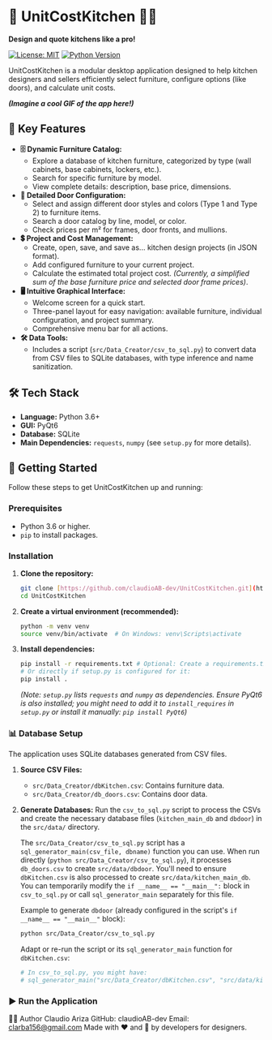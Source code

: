 # 🍳 UnitCostKitchen 📐✨

**Design and quote kitchens like a pro!**

[![License: MIT](https://img.shields.io/badge/License-MIT-yellow.svg)](https://opensource.org/licenses/MIT)
[![Python Version](https://img.shields.io/badge/python-3.6+-blue.svg)](https://www.python.org/downloads/)

UnitCostKitchen is a modular desktop application designed to help kitchen designers and sellers efficiently select furniture, configure options (like doors), and calculate unit costs.

**_(Imagine a cool GIF of the app here!)_**

## 🌟 Key Features

* **🗄️ Dynamic Furniture Catalog:**
    * Explore a database of kitchen furniture, categorized by type (wall cabinets, base cabinets, lockers, etc.).
    * Search for specific furniture by model.
    * View complete details: description, base price, dimensions.
* **🚪 Detailed Door Configuration:**
    * Select and assign different door styles and colors (Type 1 and Type 2) to furniture items.
    * Search a door catalog by line, model, or color.
    * Check prices per m² for frames, door fronts, and mullions.
* **💲 Project and Cost Management:**
    * Create, open, save, and save as... kitchen design projects (in JSON format).
    * Add configured furniture to your current project.
    * Calculate the estimated total project cost. *(Currently, a simplified sum of the base furniture price and selected door frame prices)*.
* **🖥️ Intuitive Graphical Interface:**
    * Welcome screen for a quick start.
    * Three-panel layout for easy navigation: available furniture, individual configuration, and project summary.
    * Comprehensive menu bar for all actions.
* **🛠️ Data Tools:**
    * Includes a script (`src/Data_Creator/csv_to_sql.py`) to convert data from CSV files to SQLite databases, with type inference and name sanitization.

## 🛠️ Tech Stack

* **Language:** Python 3.6+
* **GUI:** PyQt6
* **Database:** SQLite
* **Main Dependencies:** `requests`, `numpy` (see `setup.py` for more details).

## 🚀 Getting Started

Follow these steps to get UnitCostKitchen up and running:

### Prerequisites

* Python 3.6 or higher.
* `pip` to install packages.

### Installation

1.  **Clone the repository:**
    ```bash
    git clone [https://github.com/claudioAB-dev/UnitCostKitchen.git](https://github.com/claudioAB-dev/UnitCostKitchen.git)
    cd UnitCostKitchen
    ```

2.  **Create a virtual environment (recommended):**
    ```bash
    python -m venv venv
    source venv/bin/activate  # On Windows: venv\Scripts\activate
    ```

3.  **Install dependencies:**
    ```bash
    pip install -r requirements.txt # Optional: Create a requirements.txt from setup.py
    # Or directly if setup.py is configured for it:
    pip install .
    ```
    *(Note: `setup.py` lists `requests` and `numpy` as dependencies. Ensure PyQt6 is also installed; you might need to add it to `install_requires` in `setup.py` or install it manually: `pip install PyQt6`)*

### 📊 Database Setup

The application uses SQLite databases generated from CSV files.

1.  **Source CSV Files:**
    * `src/Data_Creator/dbKitchen.csv`: Contains furniture data.
    * `src/Data_Creator/db_doors.csv`: Contains door data.

2.  **Generate Databases:**
    Run the `csv_to_sql.py` script to process the CSVs and create the necessary database files (`kitchen_main_db` and `dbdoor`) in the `src/data/` directory.

    The `src/Data_Creator/csv_to_sql.py` script has a `sql_generator_main(csv_file, dbname)` function you can use.
    When run directly (`python src/Data_Creator/csv_to_sql.py`), it processes `db_doors.csv` to create `src/data/dbdoor`.
    You'll need to ensure `dbKitchen.csv` is also processed to create `src/data/kitchen_main_db`. You can temporarily modify the `if __name__ == "__main__":` block in `csv_to_sql.py` or call `sql_generator_main` separately for this file.

    Example to generate `dbdoor` (already configured in the script's `if __name__ == "__main__"` block):
    ```bash
    python src/Data_Creator/csv_to_sql.py
    ```
    Adapt or re-run the script or its `sql_generator_main` function for `dbKitchen.csv`:
    ```python
    # In csv_to_sql.py, you might have:
    # sql_generator_main("src/Data_Creator/dbKitchen.csv", "src/data/kitchen_main_db")
    ```

### ▶️ Run the Application



👨‍💻 Author
Claudio Ariza
GitHub: claudioAB-dev
Email: clarba156@gmail.com
Made with ❤️ and 🐍 by developers for designers.
